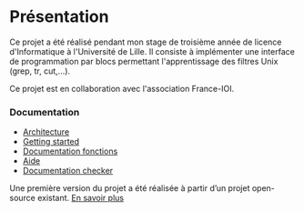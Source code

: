 # Présentation
Ce projet a été réalisé pendant mon stage de troisième année de licence d'Informatique à l'Université de Lille. Il consiste à implémenter une interface de programmation par blocs permettant l'apprentissage des filtres Unix (grep, tr, cut,...).


Ce projet est en collaboration avec l'association France-IOI.

### Documentation
* [Architecture](https://github.com/UnixFilters/unixfilters-franceIOI/blob/main/docs/structure.md)
* [Getting started](https://github.com/UnixFilters/unixfilters-franceIOI/blob/main/README.md)
* [Documentation fonctions](https://unixfilters.github.io/unixfilters-docs/)
* [Aide]()
* [Documentation checker]()


Une première version du projet a été réalisée à partir d’un projet open-source existant.
[En savoir plus]()
